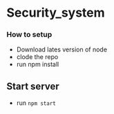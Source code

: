 # Security_system


### How to setup

*  Download lates version of node
*  clode the repo
*  run npm install


##  Start server
*  run `npm start`
